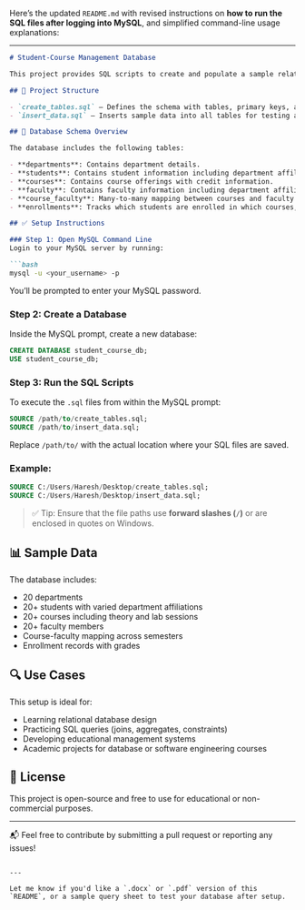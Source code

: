 Here’s the updated `README.md` with revised instructions on **how to run the SQL files after logging into MySQL**, and simplified command-line usage explanations:

---

````markdown
# Student-Course Management Database

This project provides SQL scripts to create and populate a sample relational database for managing departments, students, courses, faculty, and their relationships within an educational institution.

## 📂 Project Structure

- `create_tables.sql` – Defines the schema with tables, primary keys, and foreign keys.
- `insert_data.sql` – Inserts sample data into all tables for testing and demonstration.

## 🧱 Database Schema Overview

The database includes the following tables:

- **departments**: Contains department details.
- **students**: Contains student information including department affiliation.
- **courses**: Contains course offerings with credit information.
- **faculty**: Contains faculty information including department affiliation.
- **course_faculty**: Many-to-many mapping between courses and faculty (with semester info).
- **enrollments**: Tracks which students are enrolled in which courses, their semester, and grades.

## ✅ Setup Instructions

### Step 1: Open MySQL Command Line
Login to your MySQL server by running:

```bash
mysql -u <your_username> -p
````

You’ll be prompted to enter your MySQL password.

### Step 2: Create a Database

Inside the MySQL prompt, create a new database:

```sql
CREATE DATABASE student_course_db;
USE student_course_db;
```

### Step 3: Run the SQL Scripts

To execute the `.sql` files from within the MySQL prompt:

```sql
SOURCE /path/to/create_tables.sql;
SOURCE /path/to/insert_data.sql;
```

Replace `/path/to/` with the actual location where your SQL files are saved.

### Example:

```sql
SOURCE C:/Users/Haresh/Desktop/create_tables.sql;
SOURCE C:/Users/Haresh/Desktop/insert_data.sql;
```

> ✅ Tip: Ensure that the file paths use **forward slashes (`/`)** or are enclosed in quotes on Windows.

## 📊 Sample Data

The database includes:

* 20 departments
* 20+ students with varied department affiliations
* 20+ courses including theory and lab sessions
* 20+ faculty members
* Course-faculty mapping across semesters
* Enrollment records with grades

## 🔍 Use Cases

This setup is ideal for:

* Learning relational database design
* Practicing SQL queries (joins, aggregates, constraints)
* Developing educational management systems
* Academic projects for database or software engineering courses

## 📄 License

This project is open-source and free to use for educational or non-commercial purposes.

---

📬 Feel free to contribute by submitting a pull request or reporting any issues!

```

---

Let me know if you'd like a `.docx` or `.pdf` version of this `README`, or a sample query sheet to test your database after setup.
```
